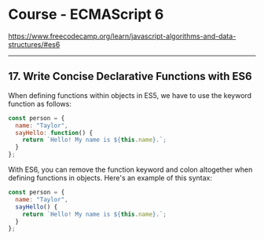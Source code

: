 # Course - ECMAScript 6
https://www.freecodecamp.org/learn/javascript-algorithms-and-data-structures/#es6

---

## 17. Write Concise Declarative Functions with ES6
When defining functions within objects in ES5, we have to use the keyword function as follows:
```javascript
const person = {
  name: "Taylor",
  sayHello: function() {
    return `Hello! My name is ${this.name}.`;
  }
};
```
With ES6, you can remove the function keyword and colon altogether when defining functions in objects. Here's an example of this syntax:
```javascript
const person = {
  name: "Taylor",
  sayHello() {
    return `Hello! My name is ${this.name}.`;
  }
};
```